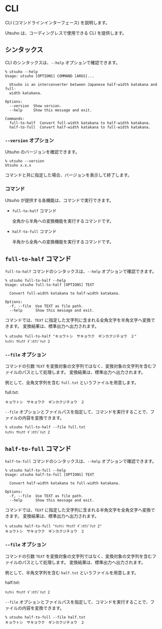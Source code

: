 # CLI

CLI (コマンドラインインターフェース) を説明します。

Utsuho は、コーディングレスで使用できる CLI を提供します。

## シンタックス

CLI のシンタックスは、`--help` オプションで確認できます。

```console
% utsuho --help
Usage: utsuho [OPTIONS] COMMAND [ARGS]...

  Utsuho is an interconverter between Japanese half-width katakana and full-
  width katakana.

Options:
  --version  Show version.
  --help     Show this message and exit.

Commands:
  full-to-half  Convert full-width katakana to half-width katakana.
  half-to-full  Convert half-width katakana to full-width katakana.
```

### `--version` オプション

Utsuho のバージョンを確認できます。

```console
% utsuho --version
Utsuho x.x.x
```

コマンドと共に指定した場合、バージョンを表示して終了します。

### コマンド

Utsuho が提供する各機能は、コマンドで実行できます。

- `full-to-half` コマンド

  全角から半角への変換機能を実行するコマンドです。

- `half-to-full` コマンド

  半角から全角への変換機能を実行するコマンドです。

## `full-to-half` コマンド

`full-to-half` コマンドのシンタックスは、`--help` オプションで確認できます。

```console
% utsuho full-to-half --help
Usage: utsuho full-to-half [OPTIONS] TEXT

  Convert full-width katakana to half-width katakana.

Options:
  -f, --file  Use TEXT as file path.
  --help      Show this message and exit.
```

コマンドでは、`TEXT` に指定した文字列に含まれる全角文字を半角文字へ変換できます。
変換結果は、標準出力へ出力されます。

```console
% utsuho full-to-half "キョウトシ　サキョウク　ギンカクジチョウ　２"
ｷｮｳﾄｼ ｻｷｮｳｸ ｷﾞﾝｶｸｼﾞﾁｮｳ 2
```

### `--file` オプション

コマンドの引数 `TEXT` を変換対象の文字列ではなく、変換対象の文字列を含むファイルのパスとして処理します。
変換結果は、標準出力へ出力されます。

例として、全角文字列を含む `full.txt` というファイルを用意します。

full.txt:

```text
キョウトシ　サキョウク　ギンカクジチョウ　２
```

`--file` オプションとファイルパスを指定して、コマンドを実行することで、ファイルの内容を変換できます。

```console
% utsuho full-to-half --file full.txt
ｷｮｳﾄｼ ｻｷｮｳｸ ｷﾞﾝｶｸｼﾞﾁｮｳ 2
```

## `half-to-full` コマンド

`half-to-full` コマンドのシンタックスは、`--help` オプションで確認できます。

```console
% utsuho half-to-full --help 
Usage: utsuho half-to-full [OPTIONS] TEXT

  Convert half-width katakana to full-width katakana.

Options:
  -f, --file  Use TEXT as file path.
  --help      Show this message and exit.
```

コマンドでは、`TEXT` に指定した文字列に含まれる半角文字を全角文字へ変換できます。
変換結果は、標準出力へ出力されます。

```console
% utsuho half-to-full "ｷｮｳﾄｼ ｻｷｮｳｸ ｷﾞﾝｶｸｼﾞﾁｮｳ 2"
キョウトシ　サキョウク　ギンカクジチョウ　２
```

### `--file` オプション

コマンドの引数 `TEXT` を変換対象の文字列ではなく、変換対象の文字列を含むファイルのパスとして処理します。
変換結果は、標準出力へ出力されます。

例として、半角文字列を含む `half.txt` というファイルを用意します。

half.txt:

```text
ｷｮｳﾄｼ ｻｷｮｳｸ ｷﾞﾝｶｸｼﾞﾁｮｳ 2
```

`--file` オプションとファイルパスを指定して、コマンドを実行することで、ファイルの内容を変換できます。

```console
% utsuho half-to-full --file half.txt
キョウトシ　サキョウク　ギンカクジチョウ　２
```
